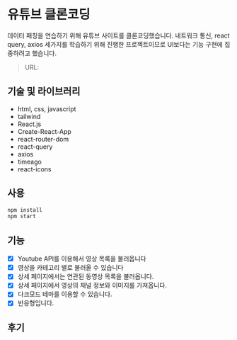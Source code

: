 # 유튜브 클론코딩

데이터 패칭을 연습하기 위해 유튜브 사이트를 클론코딩했습니다.
네트워크 통신, react query, axios 세가지를 학습하기 위해 진행한 프로젝트이므로 UI보다는 기능 구현에 집중하려고 했습니다.

> URL:

## 기술 및 라이브러리

- html, css, javascript
- tailwind
- React.js
- Create-React-App
- react-router-dom
- react-query
- axios
- timeago
- react-icons

## 사용

```js
npm install
npm start
```

## 기능

- [x] Youtube API를 이용해서 영상 목록을 불러옵니다
- [x] 영상을 카테고리 별로 불러올 수 있습니다
- [x] 상세 페이지에서는 연관된 동영상 목록을 불러옵니다.
- [x] 상세 페이지에서 영상의 채널 정보와 이미지를 가져옵니다.
- [x] 다크모드 테마를 이용할 수 있습니다.
- [x] 반응형입니다.

## 후기
